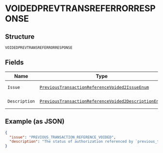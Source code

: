 
# VOIDEDPREVTRANSREFERRORRESPONSE

## Structure

`VOIDEDPREVTRANSREFERRORRESPONSE`

## Fields

| Name | Type | Tags | Description | Getter | Setter |
|  --- | --- | --- | --- | --- | --- |
| `Issue` | [`PreviousTransactionReferenceVoided2IssueEnum`](../../doc/models/previous-transaction-reference-voided-2-issue-enum.md) | Optional | - | PreviousTransactionReferenceVoided2IssueEnum getIssue() | setIssue(PreviousTransactionReferenceVoided2IssueEnum issue) |
| `Description` | [`PreviousTransactionReferenceVoided2DescriptionEnum`](../../doc/models/previous-transaction-reference-voided-2-description-enum.md) | Optional | - | PreviousTransactionReferenceVoided2DescriptionEnum getDescription() | setDescription(PreviousTransactionReferenceVoided2DescriptionEnum description) |

## Example (as JSON)

```json
{
  "issue": "PREVIOUS_TRANSACTION_REFERENCE_VOIDED",
  "description": "The status of authorization referenced by `previous_transaction_reference` is `VOIDED` and hence cannot be used for this order. Please use a `previous_transaction_reference` whose status is not `VOIDED`."
}
```

